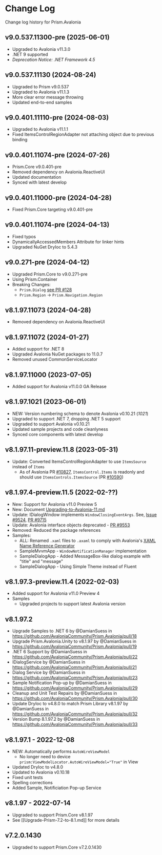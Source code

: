 # Change Log

Change log history for Prism.Avalonia

## v9.0.537.11300-pre (2025-06-01)

* Upgraded to Avalonia v11.3.0
* .NET 9 supported
* _Deprecation Notice: .NET Framework 4.5_

## v9.0.537.11130 (2024-08-24)

* Upgraded to Prism v9.0.537
* Upgraded to Avalonia v11.1.3
* More clear error message throwing
* Updated end-to-end samples

## v9.0.401.11110-pre (2024-08-03)

* Upgraded to Avalonia v11.1.1
* Fixed ItemsControlRegionAdapter not attaching object due to previous binding

## v9.0.401.11074-pre (2024-07-26)

* Prism.Core v9.0.401-pre
* Removed dependency on Avalonia.ReactiveUI
* Updated documentation
* Synced with latest develop

## v9.0.401.11000-pre (2024-04-28)

* Fixed Prism.Core targeting v9.0.401-pre

## v9.0.401.11074-pre (2024-04-13)

* Fixed typos
* DynamicallyAccessedMembers Attribute for linker hints
* Upgraded NuGet DryIoc to 5.4.3

## v9.0.271-pre (2024-04-12)

* Upgraded Prism.Core to v9.0.271-pre
* Using Prism.Container
* Breaking Changes:
  * `Prism.Dialog` [see PR #128](https://github.com/AvaloniaCommunity/Prism.Avalonia/pull/128)
  * `Prism.Region` -> `Prism.Navigation.Region`

## v8.1.97.11073 (2024-04-28)

* Removed dependency on Avalonia.ReactiveUI

## v8.1.97.11072 (2024-01-27)

* Added support for .NET 8
* Upgraded Avalonia NuGet packages to 11.0.7
* Removed unused CommonServiceLocator

## v8.1.97.11000 (2023-07-05)

* Added support for Avalonia v11.0.0 GA Release

## v8.1.97.1021 (2023-06-01)

* NEW: Version numbering schema to denote Avalonia v0.10.21 (_1021_)
* Upgraded to support .NET 7, dropping .NET 5 support
* Upgraded to support Avalonia v0.10.21
* Updated sample projects and code cleanlyness
* Synced core components with latest develop

## v8.1.97.11-preview.11.8 (2023-05-31)

* Update: Converted ItemsControlRegionAdapter to use `ItemsSource` instead of `Items`
  * As of Avalonia PR [#10827](https://github.com/AvaloniaUI/Avalonia/pull/10827), `ItemsControl.Items` is readonly and should use `ItemsControls.ItemsSource` (PR [#10590](https://github.com/AvaloniaUI/Avalonia/pull/10590))

## v8.1.97.4-preview.11.5 (2022-02-??)

* New: Support for Avalonia v11.0 Preview 5
* New: Document [Upgrading-to-Avalonia-11.md](Upgrading-to-Avalonia-11.md)
* Update: IDialogWindow implements `WindowClosingEventArgs`. See, [Issue #9524](https://github.com/AvaloniaUI/Avalonia/issues/9524), [PR #9715](https://github.com/AvaloniaUI/Avalonia/pull/9715)
* Update: Avalonia interface objects deprecated - [PR #9553](https://github.com/AvaloniaUI/Avalonia/pull/9553)
* Removed: Reduced the package references
* Samples:
  * ALL: Renamed `.xaml` files to `.axaml` to comply with Avalonia's [XAML Name Reference Generator](https://github.com/AvaloniaUI/Avalonia.NameGenerator)
  * SampleMvvmApp - `WindowNotificationManager` implementation
  * SampleDialogApp - Added MessageBox-like dialog example with "title" and "message"
  * SampleDialogApp - Using Simple Theme instead of Fluent

## v8.1.97.3-preview.11.4 (2022-02-03)

* Added support for Avalonia v11.0 Preview 4
* Samples
  * Upgraded projects to support latest Avalonia version

## v8.1.97.2

* Upgrade Samples to .NET 6 by @DamianSuess in https://github.com/AvaloniaCommunity/Prism.Avalonia/pull/18
* Upgrade Prism.Avalonia.Unity to v8.1.97 by @DamianSuess in https://github.com/AvaloniaCommunity/Prism.Avalonia/pull/19
* .NET 6 Support by @DamianSuess in https://github.com/AvaloniaCommunity/Prism.Avalonia/pull/22
* IDialogService by @DamianSuess in https://github.com/AvaloniaCommunity/Prism.Avalonia/pull/21
* Dialog Service by @DamianSuess in https://github.com/AvaloniaCommunity/Prism.Avalonia/pull/23
* Sample Notification Pop-up by @DamianSuess in https://github.com/AvaloniaCommunity/Prism.Avalonia/pull/29
* Cleanup and Unit Test Repairs by @DamianSuess in https://github.com/AvaloniaCommunity/Prism.Avalonia/pull/30
* Update DryIoc to v4.8.0 to match Prism Library v8.1.97 by @DamianSuess in https://github.com/AvaloniaCommunity/Prism.Avalonia/pull/32
* Version Bump 8.1.97.2 by @DamianSuess in https://github.com/AvaloniaCommunity/Prism.Avalonia/pull/33

## v8.1.97.1 - 2022-12-08

* NEW: Automatically performs `AutoWireViewModel`
  * No longer need to device `prism:ViewModelLocator.AutoWireViewModel="True"` in View
* Updated DryIoc to v4.8.0
* Updated to Avalonia v0.10.18
* Fixed unit tests
* Spelling corrections
* Added Sample, Notificiation Pop-up Service

## v8.1.97 - 2022-07-14

* Upgraded to support Prism.Core v8.1.97
* See [[Upgrade-Prism-7.2-to-8.1.md]] for more details

## v7.2.0.1430

* Upgraded to support Prism.Core v7.2.0.1430
